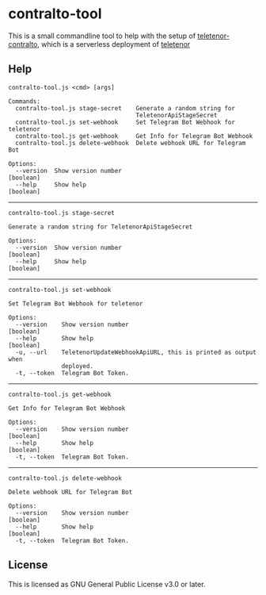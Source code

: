 # contralto-tool

This is a small commandline tool to help with the setup of [teletenor-contralto](https://github.com/tabby-jun/teletenor-contralto), which is a serverless deployment of [teletenor](https://github.com/tabby-jun/teletenor)

## Help

```
contralto-tool.js <cmd> [args]

Commands:
  contralto-tool.js stage-secret    Generate a random string for
                                    TeletenorApiStageSecret
  contralto-tool.js set-webhook     Set Telegram Bot Webhook for teletenor
  contralto-tool.js get-webhook     Get Info for Telegram Bot Webhook
  contralto-tool.js delete-webhook  Delete webhook URL for Telegram Bot

Options:
  --version  Show version number                                       [boolean]
  --help     Show help                                                 [boolean]
```
---

```
contralto-tool.js stage-secret

Generate a random string for TeletenorApiStageSecret

Options:
  --version  Show version number                                       [boolean]
  --help     Show help                                                 [boolean]
```

---

```
contralto-tool.js set-webhook

Set Telegram Bot Webhook for teletenor

Options:
  --version    Show version number                                     [boolean]
  --help       Show help                                               [boolean]
  -u, --url    TeletenorUpdateWebhookApiURL, this is printed as output when
               deployed.
  -t, --token  Telegram Bot Token.
```

---

```
contralto-tool.js get-webhook

Get Info for Telegram Bot Webhook

Options:
  --version    Show version number                                     [boolean]
  --help       Show help                                               [boolean]
  -t, --token  Telegram Bot Token.
```

---

```
contralto-tool.js delete-webhook

Delete webhook URL for Telegram Bot

Options:
  --version    Show version number                                     [boolean]
  --help       Show help                                               [boolean]
  -t, --token  Telegram Bot Token.
```

## License

This is licensed as GNU General Public License v3.0 or later.